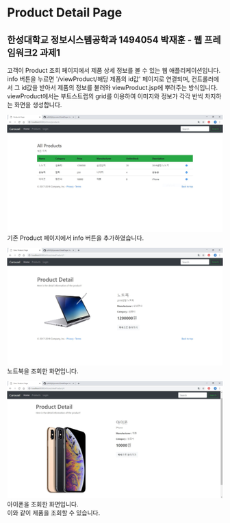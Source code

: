 # Product Detail Page 
## 한성대학교 정보시스템공학과 1494054 박재훈 - 웹 프레임워크2 과제1 

고객이 Product 조회 페이지에서 제품 상세 정보를 볼 수 있는 웹 애플리케이션입니다.  
info 버튼을 누르면 '/viewProduct/해당 제품의 id값' 페이지로 연결되며, 컨트롤러에서 그 id값을 받아서 제품의 정보를 불러와 viewProduct.jsp에 뿌려주는 방식입니다.   
viewProduct에서는 부트스트랩의 grid를 이용하여 이미지와 정보가 각각 반씩 차지하는 화면을 생성합니다.  

![01](./screenshot/01.JPG)
기존 Product 페이지에서 info 버튼을 추가하였습니다.  

![02](./screenshot/02.JPG)
노트북을 조회한 화면입니다.  
 
![03](./screenshot/03.JPG)
아이폰을 조회한 화면입니다.  
이와 같이 제품을 조회할 수 있습니다.  
